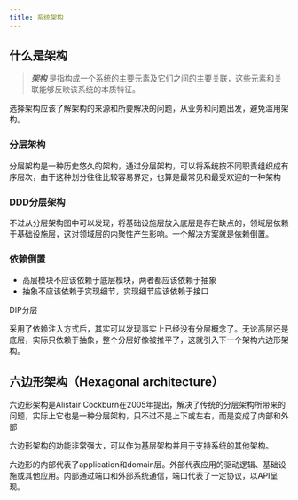 ```yaml
---
title: 系统架构
---
```



## 什么是架构

> **_架构_**  是指构成一个系统的主要元素及它们之间的主要关联，这些元素和关联能够反映该系统的本质特征。

选择架构应该了解架构的来源和所要解决的问题，从业务和问题出发，避免滥用架构。

### 分层架构

分层架构是一种历史悠久的架构，通过分层架构，可以将系统按不同职责组织成有序层次，由于这种划分往往比较容易界定，也算是最常见和最受欢迎的一种架构


### DDD分层架构

不过从分层架构图中可以发现，将基础设施层放入底层是存在缺点的，领域层依赖于基础设施层，这对领域层的内聚性产生影响。一个解决方案就是依赖倒置。


### 依赖倒置

- 高层模块不应该依赖于底层模块，两者都应该依赖于抽象
- 抽象不应该依赖于实现细节，实现细节应该依赖于接口

DIP分层

采用了依赖注入方式后，其实可以发现事实上已经没有分层概念了。无论高层还是底层，实际只依赖于抽象，整个分层好像被推平了，这就引入下一个架构六边形架构。

## 六边形架构（Hexagonal architecture）

六边形架构是Alistair Cockburn在2005年提出，解决了传统的分层架构所带来的问题，实际上它也是一种分层架构，只不过不是上下或左右，而是变成了内部和外部

六边形架构的功能非常强大，可以作为基层架构并用于支持系统的其他架构。


六边形的内部代表了application和domain层。外部代表应用的驱动逻辑、基础设施或其他应用。内部通过端口和外部系统通信，端口代表了一定协议，以API呈现。
